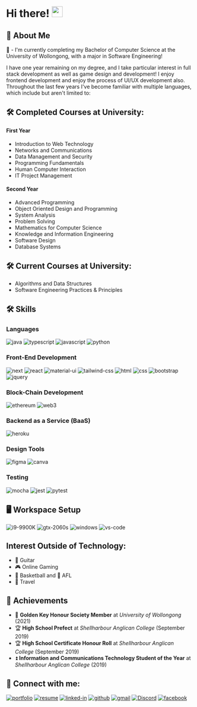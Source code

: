 # Hi there! <img src="https://media.giphy.com/media/hvRJCLFzcasrR4ia7z/giphy.gif" width="29px" height="29px">
## 🚀 About Me

📜 - I'm currently completing my Bachelor of Computer Science at the University of Wollongong,
with a major in Software Engineering!

I have one year remaining on my degree, and I take particular interest in full stack development as well as game
design and development! I enjoy frontend development and enjoy the process of UI/UX development also.
Throughout the last few years I've become familiar with multiple languages, which include but aren't limited to: 

## 🛠️ Completed Courses at University:
#### First Year
- Introduction to Web Technology
- Networks and Communications 
- Data Management and Security 
- Programming Fundamentals
- Human Computer Interaction
- IT Project Management

#### Second Year
- Advanced Programming
- Object Oriented Design and Programming
- System Analysis
- Problem Solving
- Mathematics for Computer Science
- Knowledge and Information Engineering
- Software Design
- Database Systems

## 🛠️ Current Courses at University:
- Algorithms and Data Structures
- Software Engineering Practices & Principles


## 🛠️ Skills

### Languages

![java](https://img.shields.io/badge/Java-3178C6?style=for-the-badge&logo=java&logoColor=white)
![typescript](https://img.shields.io/badge/TypeScript-3178C6?style=for-the-badge&logo=typescript&logoColor=white)
![javascript](https://img.shields.io/badge/JavaScript-323330?style=for-the-badge&logo=javascript&logoColor=F7DF1E)
![python](https://img.shields.io/badge/Python-3776AB?style=for-the-badge&logo=python&logoColor=white)

### Front-End Development

![next](https://img.shields.io/badge/Next-000000?style=for-the-badge&logo=nextdotjs&logoColor=FFFFFF)
![react](https://img.shields.io/badge/React-20232A?style=for-the-badge&logo=react&logoColor=61DAFB)
![material-ui](https://img.shields.io/badge/Material_UI-0081CB?style=for-the-badge&logo=mui&logoColor=white)
![tailwind-css](https://img.shields.io/badge/tailwind_css-06B6D4?style=for-the-badge&logo=tailwind-css&logoColor=white)
![html](https://img.shields.io/badge/HTML5-E34F26?style=for-the-badge&logo=html5&logoColor=white)
![css](https://img.shields.io/badge/CSS3-1572B6?style=for-the-badge&logo=css3&logoColor=white)
![bootstrap](https://img.shields.io/badge/Bootstrap-563D7C?style=for-the-badge&logo=bootstrap&logoColor=white)
![jquery](https://img.shields.io/badge/jQuery-0769AD?style=for-the-badge&logo=jquery&logoColor=white)

### Block-Chain Development

![ethereum](https://img.shields.io/badge/Ethereum-3C3C3D?style=for-the-badge&logo=ethereum&logoColor=white)
![web3](https://img.shields.io/badge/Web_3-F16822?style=for-the-badge&logo=web3.js&logoColor=white)

### Backend as a Service (BaaS)

![heroku](https://img.shields.io/badge/Heroku-430098?style=for-the-badge&logo=heroku&logoColor=white)

### Design Tools

![figma](https://img.shields.io/badge/figma-000000?style=for-the-badge&logo=figma&logoColor=white)
![canva](https://img.shields.io/badge/canva-00C4CC?style=for-the-badge&logo=canva&logoColor=white)

### Testing

![mocha](https://img.shields.io/badge/Mocha-8D6748?style=for-the-badge&logo=mocha&logoColor=white)
![jest](https://img.shields.io/badge/Jest-C21325?style=for-the-badge&logo=jest&logoColor=white)
![pytest](https://img.shields.io/badge/Pytest-3776AB?style=for-the-badge&logo=python&logoColor=white)

## 🖥️ Workspace Setup

![i9-9900K](https://img.shields.io/badge/Intel-Core_i9_9900k-0071C5?style=for-the-badge&logo=intel&logoColor=white)
![gtx-2060s](https://img.shields.io/badge/NVIDIA-GTX_2060s-76B900?style=for-the-badge&logo=nvidia&logoColor=white)
![windows](https://img.shields.io/badge/Windows_10-0078D6?style=for-the-badge&logo=windows&logoColor=white)
![vs-code](https://img.shields.io/badge/VS_Code-007ACC?style=for-the-badge&logo=Visual-Studio-Code&logoColor=white)

## Interest Outside of Technology:

- 🎸 Guitar
- 🎮 Online Gaming
- 🏀 Basketball and 🏉 AFL
- 🛫 Travel

## 🏅 Achievements

-   📝 **Golden Key Honour Society Member** at _University of Wollongong_ (2021)
-   🏆 **High School Prefect** at _Shellharbour Anglican College_ (September 2019)
-   🏆 **High School Certificate Honour Roll** at _Shellharbour Anglican College_ (September 2019)
-   ⏫ **Information and Communications Technology Student of the Year** at _Shellharbour Anglican College_ (2019)

## 🔗 Connect with me:
[![portfolio](https://img.shields.io/badge/Portfolio-5340ff?style=for-the-badge&logo=Google-chrome&logoColor=white)](link)
[![resume](https://img.shields.io/badge/Resume-4285F4?style=for-the-badge&logo=read-the-docs&logoColor=white)](resume)
[![linked-in](https://img.shields.io/badge/Linked_In-0077B5?style=for-the-badge&logo=LinkedIn&logoColor=white)](https://www.linkedin.com/in/damon-o-neil-464250252/)
[![github](https://img.shields.io/badge/GitHub-000000?style=for-the-badge&logo=GitHub&logoColor=white)](https://github.com/damonDevelops)
[![gmail](https://img.shields.io/badge/Gmail-D14836?style=for-the-badge&logo=Gmail&logoColor=white)](mailto:damon.oneil2@hotmail.com)
[![Discord](https://img.shields.io/badge/Discord-5865F2?style=for-the-badge&logo=discord&logoColor=white)](discordapp.com/users/739659063033331714)
[![facebook](https://img.shields.io/badge/Facebook-1877F2?style=for-the-badge&logo=facebook&logoColor=white)](https://www.facebook.com/profile.php?id=100009663630825)

<!---
damonDevelops/damonDevelops is a ✨ special ✨ repository because its `README.md` (this file) appears on your GitHub profile.
You can click the Preview link to take a look at your changes.
--->
